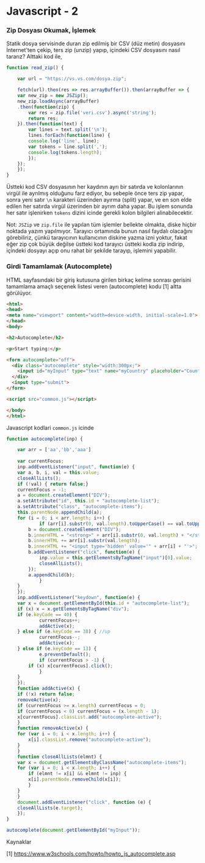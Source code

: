 # Javascript - 2

### Zip Dosyası Okumak, İşlemek

Statik dosya servisinde duran zip edilmiş bir CSV (düz metin)
dosyasını İnternet'ten çekip, ters zip (unzip) yapıp, içindeki CSV
dosyasını nasıl tararız? Alttaki kod ile,

```javascript
function read_zip() {

    var url = "https://vs.vs.com/dosya.zip";

    fetch(url).then(res => res.arrayBuffer()).then(arrayBuffer => {
	var new_zip = new JSZip();
	new_zip.loadAsync(arrayBuffer)
	.then(function(zip) {
	    var res = zip.file('veri.csv').async('string');
	    return res;
	}).then(function(text) {
	    var lines = text.split('\n');
	    lines.forEach(function(line) {
		console.log('line', line);
		var tokens = line.split(',');
		console.log(tokens.length); 
	    });
	});
    });
}
```

Üstteki kod CSV dosyasının her kaydının ayrı bir satırda ve
kolonlarının virgül ile ayrılmış olduğunu farz ediyor, bu sebeple önce
ters zip yapar, sonra yeni satır `\n` karakteri üzerinden ayırma
(split) yapar, ve en son elde edilen her satırda virgül üzerinden bir
ayrım daha yapar. Bu işlem sonunda her satır işlenirken `tokens`
dizini icinde gerekli kolon bilgileri alinabilecektir.

Not: `JSZip` ve `zip.file` ile yapılan tüm işlemler bellekte olmakta,
diske hiçbir noktada yazım yapılmıyor. Tarayıcı ortamında bunun nasıl
faydalı olacağını görebiliriz, çünkü tarayıcının kullanıcının diskine
yazma izni yoktur, fakat eğer zip çok büyük değilse üstteki kod
tarayıcı üstteki kodla zip indirip, içindeki dosyayı açıp onu rahat
bir şekilde tarayıp, işlemini yapabilir.

### Girdi Tamamlamak (Autocomplete)

HTML sayfasındaki bir giriş kutusuna girilen birkaç kelime sonrası
gerisini tamamlama amaçlı seçenek listesi veren (autocomplete) kodu
[1] altta görülüyor.

```html
<html>
<head>
<meta name="viewport" content="width=device-width, initial-scale=1.0">
</head>     
<body>

<h2>Autocomplete</h2>

<p>Start typing:</p>

<form autocomplete="off">
  <div class="autocomplete" style="width:300px;">
    <input id="myInput" type="text" name="myCountry" placeholder="Country">
  </div>
  <input type="submit">
</form>

<script src="common.js"></script>

</body>
</html>
```

Javascript kodlari `common.js` icinde

```javascript
function autocomplete(inp) {

    var arr = ['aa','bb','aaa']
    
    var currentFocus;
    inp.addEventListener("input", function(e) {
	var a, b, i, val = this.value;
	closeAllLists();
	if (!val) { return false;}
	currentFocus = -1;
	a = document.createElement("DIV");
	a.setAttribute("id", this.id + "autocomplete-list");
	a.setAttribute("class", "autocomplete-items");
	this.parentNode.appendChild(a);
	for (i = 0; i < arr.length; i++) {
            if (arr[i].substr(0, val.length).toUpperCase() == val.toUpperCase()) {
		b = document.createElement("DIV");
		b.innerHTML = "<strong>" + arr[i].substr(0, val.length) + "</strong>";
		b.innerHTML += arr[i].substr(val.length);
		b.innerHTML += "<input type='hidden' value='" + arr[i] + "'>";
		b.addEventListener("click", function(e) {
		    inp.value = this.getElementsByTagName("input")[0].value;
		    closeAllLists();
		});
		a.appendChild(b);
            }
	}
    });
    inp.addEventListener("keydown", function(e) {
	var x = document.getElementById(this.id + "autocomplete-list");
	if (x) x = x.getElementsByTagName("div");
	if (e.keyCode == 40) {
            currentFocus++;
            addActive(x);
	} else if (e.keyCode == 38) { //up
            currentFocus--;
            addActive(x);
	} else if (e.keyCode == 13) {
            e.preventDefault();
            if (currentFocus > -1) {
		if (x) x[currentFocus].click();
            }
	}
    });
    function addActive(x) {
	if (!x) return false;
	removeActive(x);
	if (currentFocus >= x.length) currentFocus = 0;
	if (currentFocus < 0) currentFocus = (x.length - 1);
	x[currentFocus].classList.add("autocomplete-active");
    }
    function removeActive(x) {
	for (var i = 0; i < x.length; i++) {
	    x[i].classList.remove("autocomplete-active");
	}
    }
    function closeAllLists(elmnt) {
	var x = document.getElementsByClassName("autocomplete-items");
	for (var i = 0; i < x.length; i++) {
	    if (elmnt != x[i] && elmnt != inp) {
		x[i].parentNode.removeChild(x[i]);
	    }
	}
    }
    document.addEventListener("click", function (e) {
	closeAllLists(e.target);
    });
}

autocomplete(document.getElementById("myInput"));
```



Kaynaklar

[1] https://www.w3schools.com/howto/howto_js_autocomplete.asp
